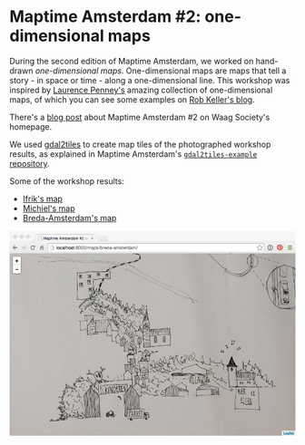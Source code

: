 # Maptime Amsterdam #2: one-dimensional maps

During the second edition of Maptime Amsterdam, we worked on hand-drawn _one-dimensional maps_. One-dimensional maps are maps that tell a story - in space or time - along a one-dimensional line. This workshop was inspired by [Laurence Penney's](https://twitter.com/lorp) amazing collection of one-dimensional maps, of which you can see some examples on [Rob Keller's blog](http://www.youshouldliketypetoo.com/blog/misc/one-dimensional-maps/).

There's a [blog post](http://waag.org/nl/blog/cartograms-and-one-dimensional-maps) about Maptime Amsterdam #2 on Waag Society's homepage.

We used [gdal2tiles](http://www.gdal.org/gdal2tiles.html) to create map tiles of the photographed workshop results, as explained in Maptime Amsterdam's [`gdal2tiles-example` repository](https://github.com/maptime-ams/gdal2tiles-example).

Some of the workshop results:

- [Ifrik's map](http://maptime-ams.github.io/one-dimensional-maps/maps/ifrik)
- [Michiel's map](http://maptime-ams.github.io/one-dimensional-maps/maps/michiel)
- [Breda-Amsterdam's map](http://maptime-ams.github.io/one-dimensional-maps/maps/breda-amsterdam)

![Screenshot](screenshot.jpg)
